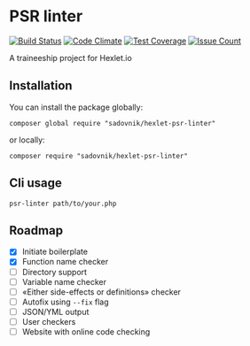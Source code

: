 # PSR linter
[![Build Status](https://travis-ci.org/sadovnik/hexlet-psr-linter.svg?branch=master)](https://travis-ci.org/codeskull/hexlet-psr-linter)
[![Code Climate](https://codeclimate.com/github/sadovnik/hexlet-psr-linter/badges/gpa.svg)](https://codeclimate.com/github/codeskull/hexlet-psr-linter)
[![Test Coverage](https://codeclimate.com/github/sadovnik/hexlet-psr-linter/badges/coverage.svg)](https://codeclimate.com/github/sadovnik/hexlet-psr-linter/coverage)
[![Issue Count](https://codeclimate.com/github/sadovnik/hexlet-psr-linter/badges/issue_count.svg)](https://codeclimate.com/github/sadovnik/hexlet-psr-linter)

A traineeship project for Hexlet.io

## Installation
You can install the package globally:
```
composer global require "sadovnik/hexlet-psr-linter"
```
or locally:
```
composer require "sadovnik/hexlet-psr-linter"
```

## Cli usage
`psr-linter path/to/your.php`

## Roadmap
- [x] Initiate boilerplate
- [x] Function name checker
- [ ] Directory support
- [ ] Variable name checker
- [ ] «Either side-effects or definitions» checker 
- [ ] Autofix using `--fix` flag
- [ ] JSON/YML output
- [ ] User checkers
- [ ] Website with online code checking
